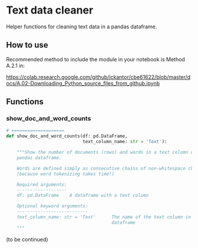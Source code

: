 # Text data cleaner

Helper functions for cleaning text data in a pandas dataframe.

## How to use

Recommended method to include the module in your notebook is Method A.2.1 in:

https://colab.research.google.com/github/jckantor/cbe61622/blob/master/docs/A.02-Downloading_Python_source_files_from_github.ipynb

## Functions

### show_doc_and_word_counts

```python
# ====================
def show_doc_and_word_counts(df: pd.DataFrame,
                             text_column_name: str = 'Text'):

    """Show the number of documents (rows) and words in a text column of a
    pandas dataframe.

    Words are defined simply as consecutive chains of non-whitespace characters
    (because word tokenizing takes time!)

    Required arguments:
    -------------------
    df: pd.DataFrame    A dataframe with a text column

    Optional keyword arguments:
    ---------------------------
    text_column_name: str = 'Text'      The name of the text column in the
                                        dataframe
    """
```

(to be continued)
